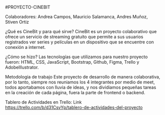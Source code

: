 #PROYECTO-CINEBIT

Colaboradores: Andrea Campos, Mauricio Salamanca, Andres Muñoz, Stiven Ortiz

¿Qué es CineBit y para qué sirve? 
CineBit es un proyecto colaborativo que ofrece un servicio de streaming gratuito que permite a sus usuarios registrados ver series y películas en un dispositivo que se encuentre con conexión a internet.

¿Cómo se hizo?
Las tecnologías  que utilizamos para nuestro proyecto fueron: HTML, CSS, JavaScript, Bootstrap, Github, Figma, Trello y AdobeIllustrator.

Metodologia de trabajo
Este proyecto de desarrollo de manera colaborativa, por lo tanto, siempre nos reuniamos los 4 integrantes por medio de meet, todos aportabamos con lluvia de ideas, y nos dividiamos pequeñas tareas en la creación de cada página, fuera la parte de frontend o backend.

Tablero de Actividades en Trello: Link https://trello.com/b/d31CsvYp/tablero-de-actividades-del-proyecto
